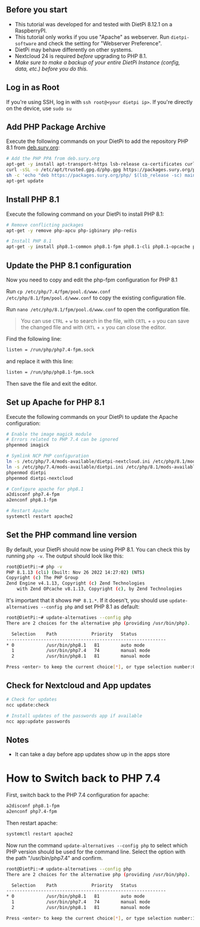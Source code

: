 ## Before you start
- This tutorial was developed for and tested with DietPi 8.12.1 on a RaspberryPI.
- This tutorial only works if you use "Apache" as webserver.
  Run `dietpi-software` and check the setting for "Webserver Preference".
- DietPi may behave differently on other systems.
- Nextcloud 24 is required _before_ upgrading to PHP 8.1.
- _Make sure to make a backup of your entire DietPi Instance (config, data, etc.) before you do this._



## Log in as Root
If you're using SSH, log in with `ssh root@<your dietpi ip>`.
If you're directly on the device, use `sudo su`



## Add PHP Package Archive
Execute the following commands on your DietPi to add the repository PHP 8.1 from [deb.sury.org](https://deb.sury.org/#php-packages):

```bash
# Add the PHP PPA from deb.sury.org
apt-get -y install apt-transport-https lsb-release ca-certificates curl
curl -sSL -o /etc/apt/trusted.gpg.d/php.gpg https://packages.sury.org/php/apt.gpg
sh -c 'echo "deb https://packages.sury.org/php/ $(lsb_release -sc) main" > /etc/apt/sources.list.d/php.list'
apt-get update
```



## Install PHP 8.1
Execute the following command on your DietPi to install PHP 8.1:

```bash
# Remove conflicting packages
apt-get -y remove php-apcu php-igbinary php-redis

# Install PHP 8.1
apt-get -y install php8.1-common php8.1-fpm php8.1-cli php8.1-opcache php8.1-apcu php8.1-mysql php8.1-xml php8.1-zip php8.1-mbstring php8.1-gd php8.1-curl php8.1-redis php8.1-intl php8.1-bcmath php8.1-gmp php8.1-imagick php8.1-igbinary php8.1-readline php8.1-phpdbg imagemagick
```



## Update the PHP 8.1 configuration
Now you need to copy and edit the php-fpm configuration for PHP 8.1

Run `cp /etc/php/7.4/fpm/pool.d/www.conf /etc/php/8.1/fpm/pool.d/www.conf` to copy the existing configuration file.

Run `nano /etc/php/8.1/fpm/pool.d/www.conf` to open the configuration file.

> You can use `CTRL` + `w` to search in the file, with `CRTL` + `o` you can save the changed file and with `CRTL` + `x` you can close the editor.

Find the following line:
```bash
listen = /run/php/php7.4-fpm.sock
```
and replace it with this line:
```bash
listen = /run/php/php8.1-fpm.sock
```
Then save the file and exit the editor.


## Set up Apache for PHP 8.1
Execute the following commands on your DietPi to update the Apache configuration:

```bash
# Enable the image magick module
# Errors related to PHP 7.4 can be ignored
phpenmod imagick

# Symlink NCP PHP configuration
ln -s /etc/php/7.4/mods-available/dietpi-nextcloud.ini /etc/php/8.1/mods-available/dietpi-nextcloud.ini
ln -s /etc/php/7.4/mods-available/dietpi.ini /etc/php/8.1/mods-available/dietpi.ini
phpenmod dietpi
phpenmod dietpi-nextcloud

# Configure apache for php8.1
a2disconf php7.4-fpm
a2enconf php8.1-fpm

# Restart Apache
systemctl restart apache2
```


## Set the PHP command line version
By default, your DietPi should now be using PHP 8.1.
You can check this by running `php -v`. The output should look like this:
```bash
root@DietPi:~# php -v
PHP 8.1.13 (cli) (built: Nov 26 2022 14:27:02) (NTS)
Copyright (c) The PHP Group
Zend Engine v4.1.13, Copyright (c) Zend Technologies
    with Zend OPcache v8.1.13, Copyright (c), by Zend Technologies
```

It's important that it shows `PHP 8.1.*`. If it doesn't, you should use `update-alternatives --config php` and set PHP 8.1 as default:
```bash
root@DietPi:~# update-alternatives --config php
There are 2 choices for the alternative php (providing /usr/bin/php).

  Selection    Path             Priority   Status
------------------------------------------------------------
* 0            /usr/bin/php8.1   81        auto mode
  1            /usr/bin/php7.4   74        manual mode
  2            /usr/bin/php8.1   81        manual mode

Press <enter> to keep the current choice[*], or type selection number:0
```



## Check for Nextcloud and App updates
```bash
# Check for updates
ncc update:check

# Install updates of the passwords app if available
ncc app:update passwords
```



## Notes
- It can take a day before app updates show up in the apps store



# How to Switch back to PHP 7.4
First, switch back to the PHP 7.4 configuration for apache:

```bash
a2disconf php8.1-fpm
a2enconf php7.4-fpm
```

Then restart apache:
```bash
systemctl restart apache2
```

Now run the command `update-alternatives --config php` to select which PHP version should be used for the command line.
Select the option with the path "/usr/bin/php7.4" and confirm.
```bash
root@DietPi:~# update-alternatives --config php
There are 2 choices for the alternative php (providing /usr/bin/php).

  Selection    Path             Priority   Status
------------------------------------------------------------
* 0            /usr/bin/php8.1   81        auto mode
  1            /usr/bin/php7.4   74        manual mode
  2            /usr/bin/php8.1   81        manual mode

Press <enter> to keep the current choice[*], or type selection number:1
```